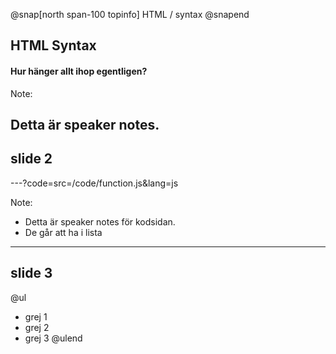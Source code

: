 @snap[north span-100 topinfo]
HTML / syntax
@snapend
## HTML Syntax
#### Hur hänger allt ihop egentligen?
Note: 

Detta är speaker notes.
---
## slide 2

---?code=src=/code/function.js&lang=js

Note: 

* Detta är speaker notes för kodsidan.
* De går att ha i lista

---

## slide 3

@ul
* grej 1
* grej 2
* grej 3
@ulend
